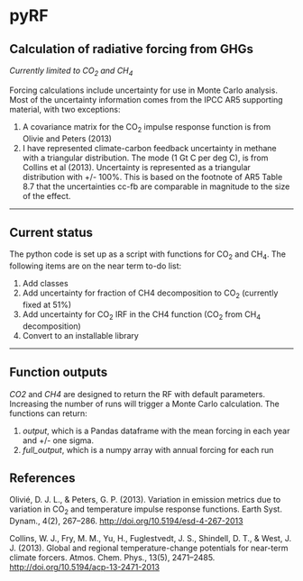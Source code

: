 # pyRF
## Calculation of radiative forcing from GHGs

*Currently limited to CO<sub>2</sub> and CH<sub>4</sub>*

Forcing calculations include uncertainty for use in Monte Carlo analysis. Most of the 
uncertainty information comes from the IPCC AR5 supporting material, with two exceptions:

1. A covariance matrix for the CO<sub>2</sub> impulse response function is from Olivie and Peters (2013)
2. I have represented climate-carbon feedback uncertainty in methane with a triangular distribution. 
The mode (1 Gt C per deg C), is from Collins et al (2013). Uncertainty is represented as a 
triangular distribution with +/- 100%. This is based on the footnote of AR5 Table 8.7 that 
the uncertainties cc-fb are comparable in magnitude to the size of the effect.

***
## Current status

The python code is set up as a script with functions for CO<sub>2</sub> and CH<sub>4</sub>. The following items are on the near term to-do list:

1. Add classes
2. Add uncertainty for fraction of CH4 decomposition to CO<sub>2</sub> (currently fixed at 51%)
3. Add uncertainty for CO<sub>2</sub> IRF in the CH4 function (CO<sub>2</sub> from CH<sub>4</sub> decomposition)
4. Convert to an installable library

***
## Function outputs

*CO2* and *CH4* are designed to return the RF with default parameters. Increasing the 
number of runs will trigger a Monte Carlo calculation. The functions can return:
1. *output*, which is a Pandas dataframe with the mean forcing in each year and +/- one
sigma.
2. *full_output*, which is a numpy array with annual forcing for each run


## References
Olivié, D. J. L., & Peters, G. P. (2013). 
Variation in emission metrics due to variation in CO<sub>2</sub> and temperature impulse response functions. 
Earth Syst. Dynam., 4(2), 267–286. http://doi.org/10.5194/esd-4-267-2013

Collins, W. J., Fry, M. M., Yu, H., Fuglestvedt, J. S., Shindell, D. T., & West, J. J. (2013). 
Global and regional temperature-change potentials for near-term climate forcers. 
Atmos. Chem. Phys., 13(5), 2471–2485. http://doi.org/10.5194/acp-13-2471-2013